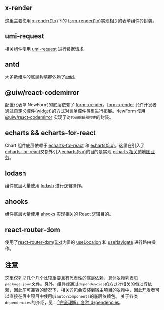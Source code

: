 ## x-render

这里主要使用 [x-render(1.x)](https://x-render.oschina.io/)下的 [form-render(1.x)](https://xrender.fun/form-render)实现相关的表单组件的封装。

## umi-request

相关组件使用 [umi-request](https://github.com/umijs/umi-request) 进行数据请求。

## antd

大多数组件的底层封装都依赖了[antd](https://4x.ant.design/components/overview-cn/)。

## @uiw/react-codemirror

配置化表单 NewForm)的底层依赖了 [form-xrender](https://xrender.fun/form-render)，[form-xrender](https://xrender.fun/form-render) 允许开发者通过[自定义控件(widget)](https://x-render.oschina.io/form-render/advanced/widget)的方式对表单控件类型进行拓展。NewForm 使用 [@uiw/react-codemirror](https://github.com/uiwjs/react-codemirror) 实现了对`代码编辑器控件`的封装。

## echarts && echarts-for-react

Chart 组件底层依赖于 [echarts-for-react](https://github.com/hustcc/echarts-for-react) 和 [echarts(5.x)](https://echarts.apache.org/zh/index.html)。这里在引入了 [echarts-for-react](https://github.com/hustcc/echarts-for-react)又额外引入[echarts(5.x)](https://echarts.apache.org/zh/index.html)的目的是实现 [echarts 相关的地图业务](https://echarts.apache.org/examples/zh/index.html#chart-type-map)。

## lodash

组件底层大量使用 [lodash](https://www.lodashjs.com/) 进行逻辑操作。

## ahooks

组件底层大量使用 [ahooks](https://ahooks.js.org/zh-CN) 实现相关的 React 逻辑目的。

## react-router-dom

使用了[react-router-dom(6.x)](https://reactrouter.com/en/main)内置的 [useLocation](https://reactrouter.com/en/main/hooks/use-location) 和 [useNavigate](https://reactrouter.com/en/main/hooks/use-navigate) 进行路由操作。

## 注意

这里仅列举几个几个比较重要且有代表性的底层依赖，具体依赖列表见`package.json`文件。另外，组件库通过`dependencies`的方式对相关的包进行依赖，因此在可兼容的情况下，相关的包会安装到宿主项目的依赖中，因此开发者可以直接在宿主项目中使用`@iauto/components`的底层依赖包。
关于各类`dependencies`的介绍，见：[「完全理解」各种 dependencies](https://zhuanlan.zhihu.com/p/390218026)。
